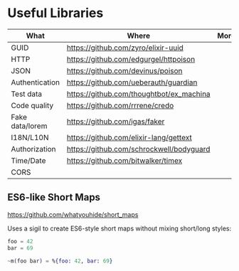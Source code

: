 # Useful Libraries

| What | Where | More |
| ---- | ----- | ---- |
| GUID | https://github.com/zyro/elixir-uuid | |
| HTTP | https://github.com/edgurgel/httpoison | |
| JSON | https://github.com/devinus/poison | |
| Authentication | https://github.com/ueberauth/guardian
| Test data | https://github.com/thoughtbot/ex_machina | |
| Code quality | https://github.com/rrrene/credo | |
| Fake data/lorem | https://github.com/igas/faker | |
| I18N/L10N | https://github.com/elixir-lang/gettext | |
| Authorization | https://github.com/schrockwell/bodyguard | |
| Time/Date | https://github.com/bitwalker/timex | |
| CORS | 

## ES6-like Short Maps

https://github.com/whatyouhide/short_maps

Uses a sigil to create ES6-style short maps without mixing short/long styles:

```elixir
foo = 42
bar = 69

~m(foo bar) = %{foo: 42, bar: 69}
```
